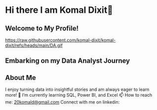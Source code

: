 # Hi there I am Komal Dixit👋

## Welcome to My Profile!


https://raw.githubusercontent.com/komal-dixit/komal-dixit/refs/heads/main/DA.gif


## Embarking on my Data Analyst Journey



## About Me
 I enjoy turning data into insightful stories and am always eager to learn more!
🌱 I’m currently learning SQL, Power BI, and Excel
📫 How to reach me: 20komald@gmail.com</li>
Connect with me on linkedin:



